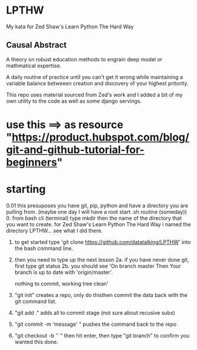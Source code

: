 # LPTHW
My kata for Zed Shaw's Learn Python The Hard Way

## Causal Abstract
A theory on robust education methods to engrain deep model or mathmatical expertise.

A daily routine of practice until you can't get it wrong while maintaining a variable balance betweeen creation and discovery of your highest pritority.

This repo uses material sourced from Zed's work and I added a bit of my own utility to the code as well as some django servings.

# use this ==> as resource "https://product.hubspot.com/blog/git-and-github-tutorial-for-beginners"

# starting
0.01 this presuposes you have git, pip, python and have a directory you are pulling from. (maybe one day I will have a root start .sh routine (someday))
0. from bash cli (terminal) type mkdir then the name of the directory that you want to create. for Zed Shaw's Learn Python The Hard Way i named the directory LPTHW... see what I did there.
1. to get started type 'git clone https://github.com/datatalking/LPTHW' into the bash command line.
2. then you need to type up the next lesson
  2a. if you have never done git, first type git status
  2b. you should see  'On branch master
    Then Your branch is up to date with 'origin/master'.

    nothing to commit, working tree clean'
3. "git init" creates a repo, only do thisthen commit the data back with the git command list.
4. "git add ." adds all to commit stage (not sure about recusive subs)
5. "git commit -m 'message' " pushes the command back to the repo
6. "git checkout -b '<branch name>' " then hit enter, then type "git branch" to confirm you wanted this done.

